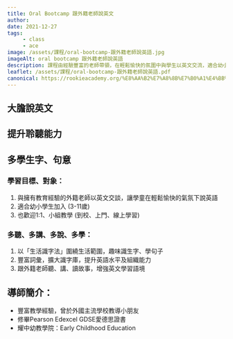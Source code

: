 ```yaml
---
title: Oral Bootcamp 跟外籍老師說英文
author:
date: 2021-12-27
tags: 
     - class
     - ace
image: /assets/課程/oral-bootcamp-跟外籍老師說英語.jpg
imageAlt: oral bootcamp 跟外籍老師說英語
description: 課程由經驗豐富的老師帶領，在輕鬆愉快的氛圍中與學生以英文交流，適合幼小學生加入。還提供一對一的私人課程。授課方式為現場授課、上門授課和在線授課。
leaflet: /assets/課程/oral-bootcamp-跟外籍老師說英語.pdf
canonical: https://rookieacademy.org/%E8%AA%B2%E7%A8%8B%E7%B0%A1%E4%BB%8B/oral-bootcamp-%E8%B7%9F%E5%A4%96%E7%B1%8D%E8%80%81%E5%B8%AB%E8%AA%AA%E8%8B%B1%E6%96%87/
---
```



## 大膽說英文
## 提升聆聽能力
## 多學生字、句意

### 學習目標、對象：

1. 與擁有教育經驗的外籍老師以英文交談，讓學童在輕鬆愉快的氣氛下說英語
2. 適合幼小學生加入 (3-11歲)
3. 也歡迎1:1、小組教學 (到校、上門、線上學習)

### 多聽、多講、多說、多學：

1. 以「生活識字法」圍繞生活範圍，趣味識生字、學句子
2. 豐富詞彙，擴大識字庫，提升英語水平及組織能力
3. 跟外籍老師聽、講、讀故事，增強英文學習語境

## 導師簡介：

* 豐富教學經驗，曾於外國主流學校教導小朋友
* 修畢Pearson Edexcel GDSE愛德思證書
* 耀中幼教學院：Early Childhood Education
<br><br>